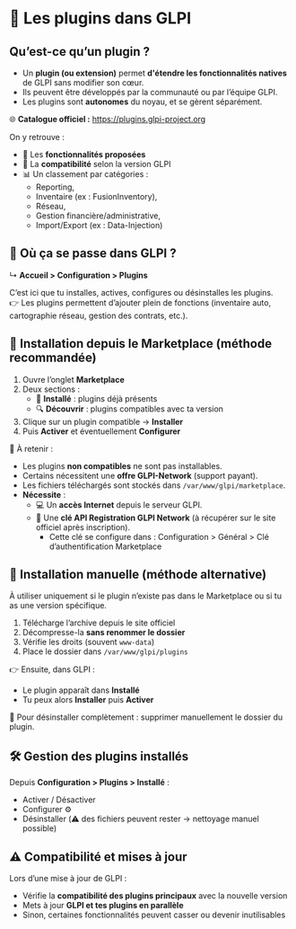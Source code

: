 # 🧩 Les plugins dans GLPI

## **Qu’est-ce qu’un plugin ?**
- Un **plugin (ou extension)** permet **d'étendre les fonctionnalités natives** de GLPI sans modifier son cœur.  
- Ils peuvent être développés par la communauté ou par l’équipe GLPI.  
- Les plugins sont **autonomes** du noyau, et se gèrent séparément.  

🌐 **Catalogue officiel :** <https://plugins.glpi-project.org>  


On y retrouve :  
- 🔎 Les **fonctionnalités proposées**  
- 🔄 La **compatibilité** selon la version GLPI  
- 📊 Un classement par catégories :
   - Reporting,
   - Inventaire (ex : FusionInventory),
   - Réseau,
   - Gestion financière/administrative,
   - Import/Export (ex : Data-Injection)  


## **📍 Où ça se passe dans GLPI ?**  
↳ **Accueil > Configuration > Plugins**

C’est ici que tu installes, actives, configures ou désinstalles les plugins.  
👉 Les plugins permettent d’ajouter plein de fonctions (inventaire auto, cartographie réseau, gestion des contrats, etc.).



## **🛒 Installation depuis le Marketplace (méthode recommandée)**
1. Ouvre l’onglet **Marketplace**  
2. Deux sections :  
   - 🧩 **Installé** : plugins déjà présents  
   - 🔍 **Découvrir** : plugins compatibles avec ta version  
3. Clique sur un plugin compatible → **Installer**  
4. Puis **Activer** et éventuellement **Configurer**  

🧠 À retenir :  
- Les plugins **non compatibles** ne sont pas installables.  
- Certains nécessitent une **offre GLPI-Network** (support payant).  
- Les fichiers téléchargés sont stockés dans `/var/www/glpi/marketplace`.
- **Nécessite** :
   - 💻 Un **accès Internet** depuis le serveur GLPI.
   - 🔑 Une **clé API Registration GLPI Network** (à récupérer sur le site officiel après inscription).
      - Cette clé se configure dans : Configuration > Général > Clé d’authentification Marketplace


## **📁 Installation manuelle (méthode alternative)**
À utiliser uniquement si le plugin n’existe pas dans le Marketplace ou si tu as une version spécifique.

1. Télécharge l’archive depuis le site officiel  
2. Décompresse-la **sans renommer le dossier**  
3. Vérifie les droits (souvent `www-data`)  
4. Place le dossier dans `/var/www/glpi/plugins`  

👉 Ensuite, dans GLPI :  
- Le plugin apparaît dans **Installé**  
- Tu peux alors **Installer** puis **Activer**  

🧹 Pour désinstaller complètement : supprimer manuellement le dossier du plugin.  


## **🛠️ Gestion des plugins installés**
Depuis **Configuration > Plugins > Installé** :  
- Activer / Désactiver  
- Configurer ⚙️  
- Désinstaller (⚠️ des fichiers peuvent rester → nettoyage manuel possible)  


## **⚠️ Compatibilité et mises à jour**
Lors d’une mise à jour de GLPI :  
- Vérifie la **compatibilité des plugins principaux** avec la nouvelle version  
- Mets à jour **GLPI et tes plugins en parallèle**  
- Sinon, certaines fonctionnalités peuvent casser ou devenir inutilisables


